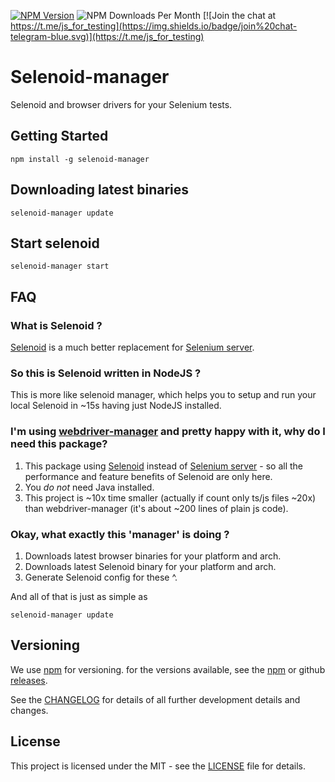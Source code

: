 [![NPM Version](https://badge.fury.io/js/selenoid-manager.svg)](https://badge.fury.io/js/selenoid)
![NPM Downloads Per Month](https://img.shields.io/npm/dm/selenoid-manager.svg)
[![Join the chat at https://t.me/js_for_testing](https://img.shields.io/badge/join%20chat-telegram-blue.svg)](https://t.me/js_for_testing)

# Selenoid-manager

Selenoid and browser drivers for your Selenium tests.

## Getting Started

`npm install -g selenoid-manager`

## Downloading latest binaries

`selenoid-manager update`

## Start selenoid

`selenoid-manager start`

## FAQ

### What is Selenoid ?

[Selenoid](https://aerokube.com/selenoid/) is a much better replacement for [Selenium server](https://www.selenium.dev/documentation/en/grid/).

### So this is Selenoid written in NodeJS ?

This is more like selenoid manager, which helps you to setup and run your local Selenoid in ~15s having just NodeJS installed.

### I'm using [webdriver-manager](https://www.npmjs.com/package/webdriver-manager) and pretty happy with it, why do I need this package?

1. This package using [Selenoid](https://aerokube.com/selenoid/) instead of [Selenium server](https://www.selenium.dev/documentation/en/grid/) - so all the performance and feature
benefits of Selenoid are only here.
2. You *do not* need Java installed.
3. This project is ~10x time smaller (actually if count only ts/js files ~20x) than webdriver-manager (it's about ~200 lines of plain js code).

### Okay, what exactly this 'manager' is doing ?

1. Downloads latest browser binaries for your platform and arch.
2. Downloads latest Selenoid binary for your platform and arch.
3. Generate Selenoid config for these ^.

And all of that is just as simple as

```
selenoid-manager update
```


## Versioning

We use [npm](https://www.npmjs.com/) for versioning. for the versions available, see the [npm](https://www.npmjs.com/package/selenoid-manager#versions) or github [releases](https://github.com/alex-popov-tech/selenoid/releases).

See the [CHANGELOG](CHANGELOG.md) for details of all further development details and changes.


## License

This project is licensed under the MIT - see the [LICENSE](LICENSE.md) file for details.

